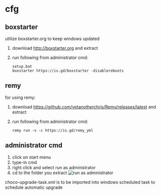 # cfg


## boxstarter
utilize boxstarter.org to keep windows updated

1. download http://boxstarter.org and extract
2. run following from administrator cmd:

       setup.bat
       boxstarter https://is.gd/boxstarter -disablereboots

## remy
for using remy:
1. download https://github.com/yetanotherchris/Remy/releases/latest and extract
2. run following from administrator cmd:

       remy run -v -c https://is.gd/remy_yml

## administrator cmd
1. click on start menu
2. type-in cmd
3. right click and select run as administrator
4. cd to the folder you extract
![run as administrator](https://raw.githubusercontent.com/dennyhalim/cfg/master/cmd-administrator.gif)

choco-upgrade-task.xml is to be imported into windows scheduled task to schedule automatic upgrade
